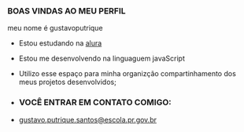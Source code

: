### BOAS VINDAS AO MEU PERFIL 

meu nome é gustavoputrique

- Estou estudando na [alura](https://www.alura.com.br/)
- Estou me desenvolvendo na linguaguem javaScript
- Utilizo esse espaço para minha organizção compartinhamento dos meus projetos desenvolvidos;

- ### VOCÊ ENTRAR EM CONTATO COMIGO:

- gustavo.putrique.santos@escola.pr.gov.br
